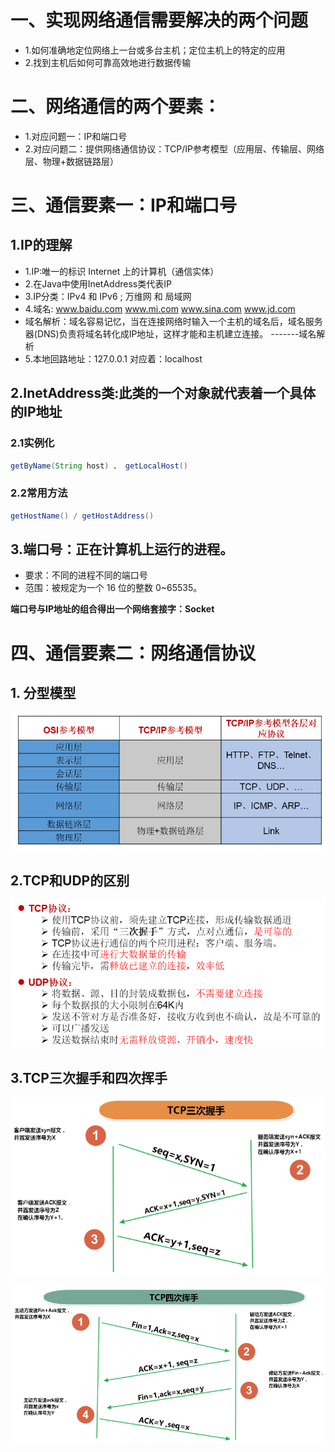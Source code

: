 # 一、实现网络通信需要解决的两个问题
* 1.如何准确地定位网络上一台或多台主机；定位主机上的特定的应用
* 2.找到主机后如何可靠高效地进行数据传输


# 二、网络通信的两个要素：

* 1.对应问题一：IP和端口号
* 2.对应问题二：提供网络通信协议：TCP/IP参考模型（应用层、传输层、网络层、物理+数据链路层）


# 三、通信要素一：IP和端口号
## 1.IP的理解
* 1.IP:唯一的标识 Internet 上的计算机（通信实体）
* 2.在Java中使用InetAddress类代表IP
* 3.IP分类：IPv4 和 IPv6 ; 万维网 和 局域网
* 4.域名:   www.baidu.com   www.mi.com  www.sina.com  www.jd.com
*           
     域名解析：域名容易记忆，当在连接网络时输入一个主机的域名后，域名服务器(DNS)负责将域名转化成IP地址，这样才能和主机建立连接。 -------域名解析
* 5.本地回路地址：127.0.0.1 对应着：localhost


## 2.InetAddress类:此类的一个对象就代表着一个具体的IP地址
### 2.1实例化
```java
getByName(String host) 、 getLocalHost()
```
### 2.2常用方法
```java
getHostName() / getHostAddress()
```
## 3.端口号：正在计算机上运行的进程。
* 要求：不同的进程不同的端口号
* 范围：被规定为一个 16 位的整数 0~65535。

**端口号与IP地址的组合得出一个网络套接字：Socket**

# 四、通信要素二：网络通信协议
## 1. 分型模型
![img1](../Chapter_12/img/ch12-1-1.bmp)
## 2.TCP和UDP的区别
![img2](../Chapter_12/img/ch12-1-2.bmp)
## 3.TCP三次握手和四次挥手

![img3](../Chapter_12/img/ch12-1-3.bmp)

![img4](../Chapter_12/img/ch12-1-4.bmp)








